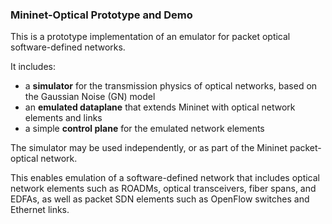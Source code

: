 ### Mininet-Optical Prototype and Demo

This is a prototype implementation of an emulator for packet optical software-defined networks.

It includes:

- a **simulator** for the transmission physics of optical networks, based on the Gaussian Noise (GN) model
- an **emulated dataplane** that extends Mininet with optical network elements and links
- a simple **control plane** for the emulated network elements

The simulator may be used independently, or as part of the Mininet packet-optical network.

This enables emulation of a software-defined network that includes optical network elements such as
ROADMs, optical transceivers, fiber spans, and EDFAs, as well as packet SDN elements such as
OpenFlow switches and Ethernet links.


